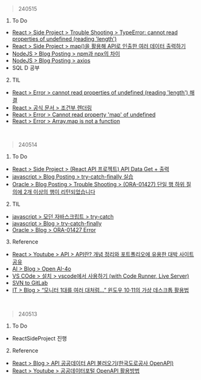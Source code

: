 > 240515
1. To Do
- [React > Side Project > Trouble Shooting > TypeError: cannot read properties of undefined (reading 'length')](https://velog.io/@irish/ReactJS-API-Project-Trouble-Shooting-TypeError-cannot-read-properties-of-undefined-reading-length)
- [React > Side Project > map()을 활용해 API로 인출한 여러 데이터 출력하기](https://velog.io/@irish/ReactJS-API-Project-map-fetchData-and-ShowWeb)
- [NodeJS > Blog Posting > npm과 npx의 차이](https://velog.io/@irish/NodeJS-npm-npx)
- [NodeJS > Blog Posting > axios](https://velog.io/@irish/NodeJS-axios)
- SQL D 공부
  
2. TIL
- [React > Error > cannot read properties of undefined (reading 'length') 해결](https://jellajellaangela.tistory.com/44)
- [React > 공식 문서 > 조건부 렌더링](https://ko.legacy.reactjs.org/docs/conditional-rendering.html)
- [React > Error > Cannot read property 'map' of undefined](https://devbirdfeet.tistory.com/47)
- [React > Error > Array.map is not a function](https://devbirdfeet.tistory.com/48?category=828965)
<br>

> 240514
1. To Do
- [React > Side Project > (React API 프로젝트) API Data Get + 출력](https://velog.io/@irish/ReactJS-API-Project-Fetch-API-Data)
- [javascript > Blog Posting > try-catch-finally 실습](https://velog.io/@irish/JS-try-catch-finally)
- [Oracle > Blog Posting > Trouble Shooting > (ORA-01427) 단일 행 하위 질의에 2개 이상의 행이 리턴되었습니다](https://velog.io/@irish/Oracle-Trouble-Shooting-ORA-01427)
2. TIL
- [javascript > 모던 자바스크립트 > try-catch](https://ko.javascript.info/try-catch)
- [javascript > Blog > try-catch-finally](https://lucymarmitchell.medium.com/using-then-catch-finally-to-handle-errors-in-javascript-promises-6de92bce3afc)
- [Oracle > Blog > ORA-01427 Error](https://wakestand.tistory.com/231)
3. Reference
- [React > Youtube > API > API란? 개념 정리와 포트폴리오에 유용한 대박 사이트 공유](https://www.youtube.com/watch?v=ogT267HvNuQ)
- [AI > Blog > Open AI-4o](https://m.clien.net/service/board/park/18724512)
- [VS COde > 설치 > vscode에서 사용하기 (with Code Runner, Live Server)](https://velog.io/@realzu/JavaScript-vscode%EC%97%90%EC%84%9C-%EC%82%AC%EC%9A%A9%ED%95%98%EA%B8%B0-with-Code-Runner-Live-Server)
- [SVN to GitLab](https://velog.io/@realzu/JavaScript-vscode%EC%97%90%EC%84%9C-%EC%82%AC%EC%9A%A9%ED%95%98%EA%B8%B0-with-Code-Runner-Live-Server)
- [IT > Blog > “모니터 1대를 여러 대처럼…” 윈도우 10·11의 가상 데스크톱 활용법](https://www.itworld.co.kr/news/297253)
<br>

> 240513
1. To Do
- ReactSideProject 진행
2. Reference
- [React > Blog > API 공공데이터 API 불러오기(한국도로공사 OpenAPI)](https://operstu1.tistory.com/140)
- [React > Youtube > 공공데이터포털 OpenAPI 활용방법](https://www.youtube.com/watch?v=pe5-RQb-OPI)
